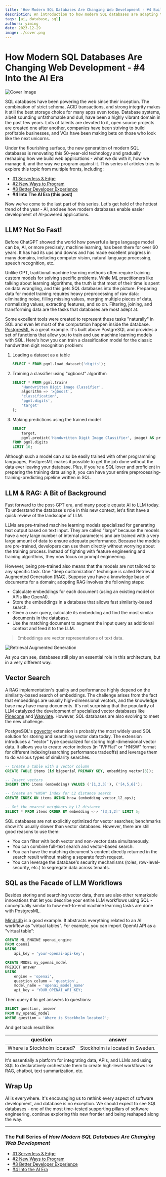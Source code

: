 ```yaml
---
title: 'How Modern SQL Databases Are Changing Web Development - #4 Building AI Applications'
description: An introduction to how modern SQL databases are adapting the AI era.
tags: [ai, database, sql]
authors: yiming
date: 2023-12-29
image: ./cover.png
---
```


# How Modern SQL Databases Are Changing Web Development - #4 Into the AI Era

![Cover Image](cover.png)

SQL databases have been powering the web since their inception. The combination of strict schema, ACID transactions, and strong integrity makes it still the best storage choice for many apps even today. Database systems, albeit sounding unfathomable and dull, have been a highly vibrant domain in the past few years. Lots of talents are devoted to it, open source projects are created one after another, companies have been striving to build profitable businesses, and VCs have been making bets on those who look like the next unicorns.

Under the flourishing surface, the new generation of modern SQL databases is renovating this 50-year-old technology and gradually reshaping how we build web applications - what we do with it, how we manage it, and the way we program against it. This series of articles tries to explore this topic from multiple fronts, including:

- [#1 Serverless & Edge](/blog/modern-sql-serverless)
- [#2 New Ways to Program](/blog/modern-sql-programming)
- [#3 Better Developer Experience](/blog/modern-sql-dx)
- **#4 Into The AI Era (this post)**

Now we've come to the last part of this series. Let's get hold of the hottest trend of the year - AI, and see how modern databases enable easier development of AI-powered applications.

<!-- truncate -->

## LLM? Not So Fast!

Before ChatGPT showed the world how powerful a large language model can be, AI, or more precisely, machine learning, has been there for over 60 years. It has had its ups and downs and has made excellent progress in many domains, including computer vision, natural language processing, speech recognition, etc.

Unlike GPT, traditional machine learning methods often require training custom models for solving specific problems. While ML practitioners like talking about learning algorithms, the truth is that most of their time is spent on data wrangling, and this gets SQL databases into the picture. Preparing data for model training requires heavy preprocessing of raw data: eliminating noise, filling missing values, merging multiple pieces of data, normalizing values, extracting features, and so on. Filtering, joining, and transforming data are the tasks that databases are most adept at.

Some excellent tools were created to represent these tasks "naturally" in SQL and even let most of the computation happen inside the database. [PostgresML](https://postgresml.org/) is a great example. It's built above PostgreSQL and provides a set of functions that allow you to train and use machine learning models with SQL. Here's how you can train a classification model for the classic handwritten digit recognition problem:

1. Loading a dataset as a table

    ```sql
    SELECT * FROM pgml.load_dataset('digits');
    ```

2. Training a classifier using "xgboost" algorithm
   
    ```sql
    SELECT * FROM pgml.train(
        'Handwritten Digit Image Classifier',
        algorithm => 'xgboost',
        'classification',
        'pgml.digits',
        'target'
    );
    ```

3. Making predictions using the trained model

    ```sql
    SELECT
        target,
        pgml.predict('Handwritten Digit Image Classifier', image) AS prediction
    FROM pgml.digits 
    LIMIT 10;
    ```

Although such a model can also be easily trained with other programming languages, PostgresML makes it possible to get the job done without the data ever leaving your database. Plus, if you're a SQL lover and proficient in preparing the training data using it, you can have your entire preprocessing-training-predicting pipeline written in SQL.

## LLM & RAG: A Bit of Background

Fast forward to the post-GPT era, and many people equate AI to LLM today. To understand the database's role in this new context, let's first have a quick review of the landscape of LLM.

LLMs are pre-trained machine learning models specialized for generating text output based on text input. They are called "large" because the models have a very large number of internal parameters and are trained with a very large amount of data to ensure adequate performance. Because the models are pre-trained, developers can use them directly without worrying about the training process. Instead of fighting with feature engineering and training algorithms, they now focus on prompt engineering.

However, being pre-trained also means that the models are not tailored to any specific task. One "deep customization" technique is called Retrieval Augmented Generation (RAG). Suppose you have a knowledge base of documents for a domain; adopting RAG involves the following steps:

- Calculate embeddings for each document (using an existing model or APIs like OpenAI).
- Store the embeddings in a database that allows fast similarity-based search.
- Given a user query, calculate its embedding and find the most similar documents in the database.
- Use the matching document to augment the input query as additional context and feed it to the LLM.

> Embeddings are vector representations of text data.

![Retrieval Augmented Generation](rag.png)

As you can see, databases still play an essential role in this architecture, but in a very different way.

## Vector Search

A RAG implementation's quality and performance highly depend on the similarity-based search of embeddings. The challenge arises from the fact that embeddings are usually high-dimensional vectors, and the knowledge base may have many documents. It's not surprising that the popularity of LLM catalyzed the development of specialized vector databases like [Pinecone](https://www.pinecone.io/) and [Weaviate](https://weaviate.io/). However, SQL databases are also evolving to meet the new challenge.

PostgreSQL's [pgvector](https://github.com/pgvector/pgvector) extension is probably the most widely used SQL solution for storing and searching vector data today. The extension introduces a "vector" type specialized for storing high-dimensional vector data. It allows you to create vector indices (in "IVFFlat" or "HNSW" format for different indexing/searching performance tradeoffs) and leverage them to do various types of similarity searches.

```sql
-- Create a table with a vector column
CREATE TABLE items (id bigserial PRIMARY KEY, embedding vector(3));

-- Insert vectors
INSERT INTO items (embedding) VALUES ('[1,2,3]'), ('[4,5,6]');

-- Create an "HNSW" index for L2 distance search
CREATE INDEX ON items USING hnsw (embedding vector_l2_ops);

-- Get the nearest neighbors by L2 distance
SELECT * FROM items ORDER BY embedding <-> '[3,1,2]' LIMIT 5;
```

SQL databases are not explicitly optimized for vector searches; benchmarks show it's usually slower than vector databases. However, there are still good reasons to use them:

- You can filter with both vector and non-vector data simultaneously.
- You can combine full-text search and vector-based search.
- You can have the matching document's content directly returned in the search result without making a separate fetch request.
- You can leverage the database's security mechanisms (roles, row-level-security, etc.) to segregate data across tenants. 

## SQL as the Facade of LLM Workflows

Besides storing and searching vector data, there are also other remarkable innovations that let you describe your entire LLM workflows using SQL - conceptually similar to how end-to-end machine learning tasks are done with PostgresML.

[Mindsdb](https://mindsdb.com) is a good example. It abstracts everything related to an AI workflow as "virtual tables". For example, you can import OpenAI API as a "virtual table":

```sql
CREATE ML_ENGINE openai_engine
FROM openai
USING
    api_key = 'your-openai-api-key';

CREATE MODEL my_openai_model
PREDICT answer
USING
    engine = 'openai',
    question_column = 'question',
    model_name = 'openai_model_name'
    api_key = 'YOUR_OPENAI_API_KEY;
```

Then query it to get answers to questions:

```sql
SELECT question, answer
FROM my_openai_model
WHERE question = 'Where is Stockholm located?';
```

And get back result like:

| question                   |answer                         |
| ---------------------------|-------------------------------|
|Where is Stockholm located? |Stockholm is located in Sweden.|

It's essentially a platform for integrating data, APIs, and LLMs and using SQL to declaratively orchestrate them to create high-level workflows like RAG, chatbot, text summarization, etc. 

## Wrap Up

AI is everywhere. It's encouraging us to rethink every aspect of software development, and database is no exception. We should expect to see SQL databases - one of the most time-tested supporting pillars of software engineering, continue exploring this new frontier and being reshaped along the way.

---

### The Full Series of *How Modern SQL Databases Are Changing Web Development*

- [#1 Serverless & Edge](/blog/modern-sql-serverless)
- [#2 New Ways to Program](/blog/modern-sql-programming)
- [#3 Better Developer Experience](/blog/modern-sql-dx)
- [#4 Into the AI Era](/blog/modern-sql-ai)
